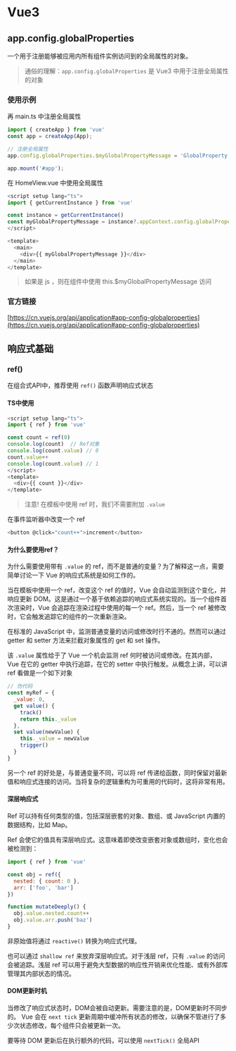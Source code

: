 # Vue3

## app.config.globalProperties

一个用于注册能够被应用内所有组件实例访问到的全局属性的对象。

> 通俗的理解：`app.config.globalProperties` 是 Vue3 中用于注册全局属性的对象

### 使用示例

再 main.ts 中注册全局属性

```js
import { createApp } from 'vue'
const app = createApp(App);

// 注册全局属性
app.config.globalProperties.$myGlobalPropertyMessage = 'GlobalProperty Hello, World!';

app.mount('#app');
```

在 HomeView.vue 中使用全局属性

```js
<script setup lang="ts">
import { getCurrentInstance } from 'vue'

const instance = getCurrentInstance()
const myGlobalPropertyMessage = instance?.appContext.config.globalProperties.$myGlobalPropertyMessage
</script>

<template>
  <main>
    <div>{{ myGlobalPropertyMessage }}</div>
  </main>
</template>
```

> 如果是 js ，则在组件中使用 this.$myGlobalPropertyMessage 访问

### 官方链接

[https://cn.vuejs.org/api/application#app-config-globalproperties](https://cn.vuejs.org/api/application#app-config-globalproperties)

## 响应式基础

### ref()

在组合式API中，推荐使用 `ref()` 函数声明响应式状态

#### TS中使用

```js
<script setup lang="ts">
import { ref } from 'vue'

const count = ref(0)
console.log(count)  // Ref对象
console.log(count.value) // 0
count.value++
console.log(count.value) // 1
</script>
<template>
  <div>{{ count }}</div>
</template>

```

> 注意! 在模板中使用 ref 时，我们不需要附加 `.value`

在事件监听器中改变一个 ref

```js
<button @click="count++">increment</button>
```

#### 为什么要使用ref？

为什么需要使用带有 `.value` 的 ref，而不是普通的变量？为了解释这一点，需要简单讨论一下 Vue 的响应式系统是如何工作的。

当在模板中使用一个 ref，改变这个 ref 的值时，Vue 会自动监测到这个变化，并响应更新 DOM。这是通过一个基于依赖追踪的响应式系统实现的。当一个组件首次渲染时，Vue 会追踪在渲染过程中使用的每一个 ref。然后，当一个 ref 被修改时，它会触发追踪它的组件的一次重新渲染。

在标准的 JavaScript 中，监测普通变量的访问或修改时行不通的。然而可以通过 getter 和 setter 方法来拦截对象属性的 get 和 set 操作。

该 `.value` 属性给于了 Vue 一个机会监测 ref 何时被访问或修改。在其内部， Vue 在它的 getter 中执行追踪，在它的 setter 中执行触发。从概念上讲，可以讲 ref 看做是一个如下对象

```js
// 伪代码
const myRef = {
  _value: 0,
  get value() {
    track()
    return this._value
  },
  set value(newValue) {
    this._value = newValue
    trigger()
  }
}
```

另一个 ref 的好处是，与普通变量不同，可以将 ref 传递给函数，同时保留对最新值和响应式连接的访问。当将复杂的逻辑重构为可重用的代码时，这将非常有用。

#### 深层响应式

Ref 可以持有任何类型的值，包括深层嵌套的对象、数组、或 JavaScript 内置的数据结构，比如 Map。

Ref 会使它的值具有深层响应式。这意味着即使改变嵌套对象或数组时，变化也会被检测到：

```js
import { ref } from 'vue'

const obj = ref({
  nested: { count: 0 },
  arr: ['foo', 'bar']
})

function mutateDeeply() {
  obj.value.nested.count++
  obj.value.arr.push('baz')
}
```

非原始值将通过 `reactive()` 转换为响应式代理。

也可以通过 `shallow ref` 来放弃深层响应式。对于浅层 ref，只有 `.value` 的访问会被追踪。浅层 ref 可以用于避免大型数据的响应性开销来优化性能、或有外部库管理其内部状态的情况。

#### DOM更新时机

当修改了响应式状态时，DOM会被自动更新。需要注意的是，DOM更新时不同步的。 Vue 会在 `next tick` 更新周期中缓冲所有状态的修改，以确保不管进行了多少次状态修改，每个组件只会被更新一次。

要等待 DOM 更新后在执行额外的代码，可以使用 `nextTick()` 全局API